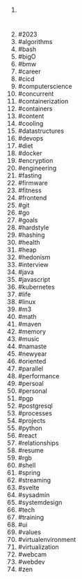 1. #
1. #2023
1. #algorithms
1. #bash
1. #bigO
1. #bmw
1. #career
1. #cicd
1. #computerscience
1. #concurrent
1. #containerization
1. #containers
1. #content
1. #cooling
1. #datastructures
1. #devops
1. #diet
1. #docker
1. #encryption
1. #engineering
1. #fasting
1. #firmware
1. #fitness
1. #frontend
1. #git
1. #go
1. #goals
1. #hardstyle
1. #hashing
1. #health
1. #heap
1. #hedonism
1. #interview
1. #java
1. #javascript
1. #kubernetes
1. #life
1. #linux
1. #m3
1. #math
1. #maven
1. #memory
1. #music
1. #namaste
1. #newyear
1. #oriented
1. #parallel
1. #performance
1. #persoal
1. #personal
1. #pgp
1. #postgresql
1. #processes
1. #projects
1. #python
1. #react
1. #relationships
1. #resume
1. #rgb
1. #shell
1. #spring
1. #streaming
1. #svelte
1. #sysadmin
1. #systemdesign
1. #tech
1. #training
1. #ui
1. #values
1. #virtualenvironment
1. #virtualization
1. #webcam
1. #webdev
1. #zen
